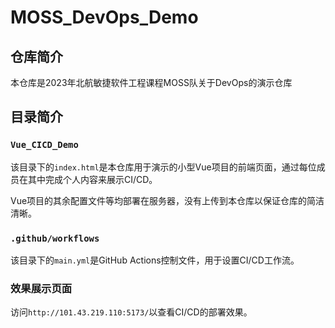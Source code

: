 # MOSS_DevOps_Demo

## 仓库简介

本仓库是2023年北航敏捷软件工程课程MOSS队关于DevOps的演示仓库

## 目录简介

### `Vue_CICD_Demo`

该目录下的`index.html`是本仓库用于演示的小型Vue项目的前端页面，通过每位成员在其中完成个人内容来展示CI/CD。

Vue项目的其余配置文件等均部署在服务器，没有上传到本仓库以保证仓库的简洁清晰。

### `.github/workflows`

该目录下的`main.yml`是GitHub Actions控制文件，用于设置CI/CD工作流。

### 效果展示页面

访问`http://101.43.219.110:5173/`以查看CI/CD的部署效果。

